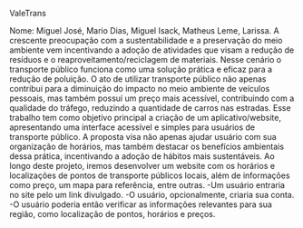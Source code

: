 ValeTrans

Nome: Miguel José, Mario Dias, Miguel Isack, Matheus Leme, Larissa.
A crescente preocupação com a sustentabilidade e a preservação do meio ambiente vem incentivando a adoção de atividades que visam a redução de resíduos e o reaproveitamento/reciclagem de materiais. Nesse cenário o transporte público funciona como uma solução prática e eficaz para a redução de poluição. O ato de utilizar transporte público não apenas contribui para a diminuição do impacto no meio ambiente de veículos pessoais, mas também possuí um preço mais acessível, contribuindo com a qualidade do tráfego, reduzindo a quantidade de carros nas estradas.
Esse trabalho tem como objetivo principal a criação de um aplicativo/website, apresentando uma interface acessível e simples para usuários de transporte público. A proposta visa não apenas ajudar usuário com sua organização de horários, mas também destacar os benefícios ambientais dessa prática, incentivando a adoção de hábitos mais sustentáveis.
Ao longo deste projeto, iremos desenvolver um website com os horários e localizações de pontos de transporte públicos locais, além de informações como preço, um mapa para referência, entre outras.
-Um usuário entraria no site pelo um link divulgado.
-O usuário, opcionalmente, criaria sua conta.
-O usuário poderia então verificar as informações relevantes para sua região, como localização de pontos, horários e preços.
